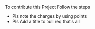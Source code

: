 To contribute this Project Follow the steps
- Pls note the changes by using  points
- Pls Add a title to pull req
that's all
